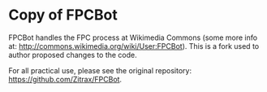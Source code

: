 Copy of FPCBot
==============

FPCBot handles the FPC process at Wikimedia Commons (some more info at: <http://commons.wikimedia.org/wiki/User:FPCBot>). This is a fork used to author proposed changes to the code.

For all practical use, please see the original repository: <https://github.com/Zitrax/FPCBot>.

